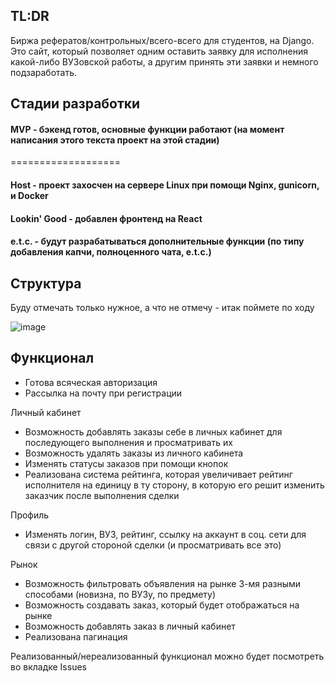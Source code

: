 ## TL:DR

Биржа рефератов/контрольных/всего-всего для студентов, на Django. Это сайт, который позволяет одним оставить заявку для исполнения какой-либо ВУЗовской работы, а другим принять 
эти заявки и немного подзаработать.

## Стадии разработки

#### MVP - бэкенд готов, основные функции работают (на момент написания этого текста проект на этой стадии)
===================
#### Host - проект захосчен на сервере Linux при помощи Nginx, gunicorn, и Docker 
#### Lookin' Good - добавлен фронтенд на React
#### e.t.c. - будут разрабатываться дополнительные функции (по типу добавления капчи, полноценного чата, e.t.c.)

## Структура
Буду отмечать только нужное, а что не отмечу - итак поймете по ходу

![image](https://user-images.githubusercontent.com/110509023/235143382-ac52dcd6-6879-4e1f-8e7b-1c99ba627847.png)




## Функционал

* Готова всяческая авторизация
* Рассылка на почту при регистрации

Личный кабинет
* Возможность добавлять заказы себе в личных кабинет для последующего выполнения и просматривать их
* Возможность удалять заказы из личного кабинета
* Изменять статусы заказов при помощи кнопок
* Реализована система рейтинга, которая увеличивает рейтинг исполнителя на единицу в ту сторону, в которую его решит изменить заказчик после выполнения сделки

Профиль
* Изменять логин, ВУЗ, рейтинг, ссылку на аккаунт в соц. сети для связи с другой стороной сделки (и просматривать все это)

Рынок
* Возможность фильтровать объявления на рынке 3-мя разными способами (новизна, по ВУЗу, по предмету)
* Возможность создавать заказ, который будет отображаться на рынке
* Возможность добавлять заказ в личный кабинет
* Реализована пагинация

Реализованный/нереализованный функционал можно будет посмотреть во вкладке Issues

